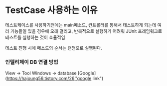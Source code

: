 # TestCase 사용하는 이유

테스트케이스를 사용하기전에는 main메소드, 컨트롤러를 통해서 테스트하게 되는데 여러 기능들일 있을 경우에 오래 걸리고, 반복적으로 실행하기 어려워 JUnit 프레임워크로 테스트를 실행하는 것이 효율적임

테스트 진행 시에 메소드의 순서는 랜덤으로 실행된다.



### 인텔리제이 DB 연결 방법 
View -> Tool Windows -> database
[Google](https://hajoung56.tistory.com/26,"google link")
